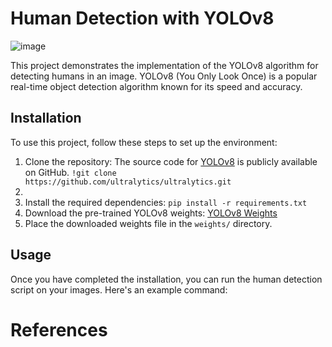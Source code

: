# Human Detection with YOLOv8
![image](https://github.com/Buitruongvi/YOLOv8/assets/49474873/f1c4f5ea-fc69-4619-bc84-f9354a03422b)







This project demonstrates the implementation of the YOLOv8 algorithm for detecting humans in an image. YOLOv8 (You Only Look Once) is a popular real-time object detection algorithm known for its speed and accuracy.

## Installation

To use this project, follow these steps to set up the environment:

1. Clone the repository: The source code for [YOLOv8](https://github.com/ultralytics/ultralytics) is publicly available on GitHub. 
`!git clone https://github.com/ultralytics/ultralytics.git`
2. 
3. Install the required dependencies: `pip install -r requirements.txt`
4. Download the pre-trained YOLOv8 weights: [YOLOv8 Weights](https://yolov8-weights-url)
5. Place the downloaded weights file in the `weights/` directory.

## Usage

Once you have completed the installation, you can run the human detection script on your images. Here's an example command:

# References
